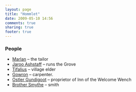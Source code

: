 ```yaml
---
layout: page
title: "Hommlet"
date: 2009-05-10 14:56
comments: true
sharing: true
footer: true
---
```

### People
* [Marlan](/people/marlan.html) – the tailor
* [Jaroo Ashstaff](/people/jaroo_ashstaff.html) – runs the Grove
* [Tifalius](/people/tifalius.html) – village elder
* [Gowron](/people/gowron.html) – carpenter.
* [Ostler Gundigoot](/people/ostler_gundigoot.html) – proprietor of Inn of the Welcome Wench
* [Brother Smythe](/people/brother_smythe.html) – smith